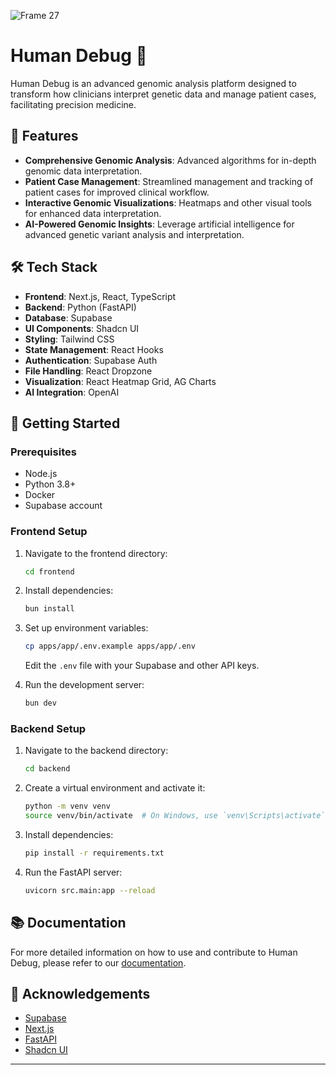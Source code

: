 
![Frame 27](https://github.com/user-attachments/assets/8a118387-3c94-4d28-a97e-acc088a6ad75)



# Human Debug 🧬

Human Debug is an advanced genomic analysis platform designed to transform how clinicians interpret genetic data and manage patient cases, facilitating precision medicine.

## 🚀 Features

- **Comprehensive Genomic Analysis**: Advanced algorithms for in-depth genomic data interpretation.
- **Patient Case Management**: Streamlined management and tracking of patient cases for improved clinical workflow.
- **Interactive Genomic Visualizations**: Heatmaps and other visual tools for enhanced data interpretation.
- **AI-Powered Genomic Insights**: Leverage artificial intelligence for advanced genetic variant analysis and interpretation.

## 🛠️ Tech Stack

- **Frontend**: Next.js, React, TypeScript
- **Backend**: Python (FastAPI)
- **Database**: Supabase
- **UI Components**: Shadcn UI
- **Styling**: Tailwind CSS
- **State Management**: React Hooks
- **Authentication**: Supabase Auth
- **File Handling**: React Dropzone
- **Visualization**: React Heatmap Grid, AG Charts
- **AI Integration**: OpenAI

## 🚀 Getting Started

### Prerequisites

- Node.js
- Python 3.8+
- Docker
- Supabase account

### Frontend Setup

1. Navigate to the frontend directory:

   ```bash
   cd frontend
   ```

2. Install dependencies:

   ```bash
   bun install
   ```

3. Set up environment variables:

   ```bash
   cp apps/app/.env.example apps/app/.env
   ```

   Edit the `.env` file with your Supabase and other API keys.

4. Run the development server:
   ```bash
   bun dev
   ```

### Backend Setup

1. Navigate to the backend directory:

   ```bash
   cd backend
   ```

2. Create a virtual environment and activate it:

   ```bash
   python -m venv venv
   source venv/bin/activate  # On Windows, use `venv\Scripts\activate`
   ```

3. Install dependencies:

   ```bash
   pip install -r requirements.txt
   ```

4. Run the FastAPI server:
   ```bash
   uvicorn src.main:app --reload
   ```

## 📚 Documentation

For more detailed information on how to use and contribute to Human Debug, please refer to our [documentation](link-to-your-docs).

## 🙏 Acknowledgements

- [Supabase](https://supabase.io/)
- [Next.js](https://nextjs.org/)
- [FastAPI](https://fastapi.tiangolo.com/)
- [Shadcn UI](https://ui.shadcn.com/)

---
